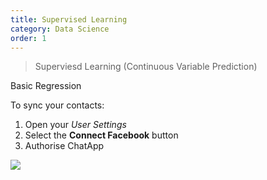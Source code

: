 ```yaml
---
title: Supervised Learning
category: Data Science
order: 1
---
```


> Superviesd Learning (Continuous Variable Prediction)

Basic Regression

To sync your contacts:

1. Open your *User Settings*
2. Select the **Connect Facebook** button
3. Authorise ChatApp

![](//placehold.it/800x600)
